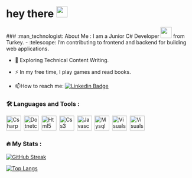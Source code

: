 <h1>
  hey there
  <img src="https://media.giphy.com/media/hvRJCLFzcasrR4ia7z/giphy.gif" width="30px"/>
</h1>
### :man_technologist: About Me :
I am a Junior C# Developer <img src="https://media.giphy.com/media/WUlplcMpOCEmTGBtBW/giphy.gif" width="30"> from Turkey.
- :telescope: I’m contributing to frontend and backend for building web applications.

- :seedling: Exploring Technical Content Writing.

- :zap: In my free time, I play games and read books.

- :mailbox:How to reach me: [![Linkedin Badge](https://img.shields.io/badge/-LinkedIn-blue?style=flat&logo=Linkedin&logoColor=white)](https://www.linkedin.com/in/kerem-can-kürkçü-2683821b7/)

### :hammer_and_wrench: Languages and Tools :
<div>
<img src="https://cdn.jsdelivr.net/gh/devicons/devicon/icons/csharp/csharp-original.svg" title="C#" alt="Csharp" width="40" height="40"/>&nbsp;
<img src="https://cdn.jsdelivr.net/gh/devicons/devicon/icons/dotnetcore/dotnetcore-original.svg" title=".NETCore" alt="Dotnetcore" width="40" height="40"/>&nbsp;      
<img src="https://cdn.jsdelivr.net/gh/devicons/devicon/icons/html5/html5-original.svg" title="HTML" alt="Html5" width="40" height="40"/>&nbsp;
<img src="https://cdn.jsdelivr.net/gh/devicons/devicon/icons/css3/css3-original.svg" title="CSS" alt="Css3" width="40" height="40"/>&nbsp;
<img src="https://cdn.jsdelivr.net/gh/devicons/devicon/icons/javascript/javascript-original.svg" title="JS" alt="Javascript" width="40" height="40"/>&nbsp;
<img src="https://cdn.jsdelivr.net/gh/devicons/devicon/icons/mysql/mysql-original.svg" title="MySql" alt="Mysql" width="40" height="40"/>&nbsp;
<img src="https://cdn.jsdelivr.net/gh/devicons/devicon/icons/visualstudio/visualstudio-plain.svg" title="VS" alt="Visualstudio" width="40" height="40"/>&nbsp;
<img src="https://cdn.jsdelivr.net/gh/devicons/devicon/icons/vscode/vscode-original.svg" title="VSC" alt="Visualstudiocode" width="40" height="40"/>&nbsp;
</div>




### :fire: My Stats :

[![GitHub Streak](http://github-readme-streak-stats.herokuapp.com?user=kckurkcu1&theme=dark&background=000000)](https://git.io/streak-stats)

[![Top Langs](https://github-readme-stats.vercel.app/api/top-langs/?username=kckurkcu1&layout=compact&theme=vision-friendly-dark)](https://github.com/anuraghazra/github-readme-stats)
